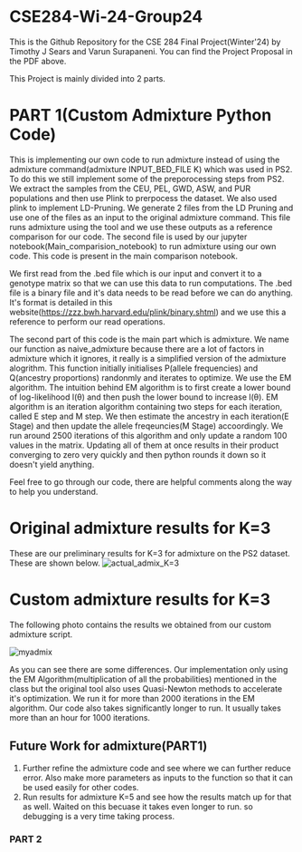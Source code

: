 # CSE284-Wi-24-Group24
This is the Github Repository for the CSE 284 Final Project(Winter'24) by Timothy J Sears and Varun Surapaneni. 
You can find the Project Proposal in the PDF above. 

This Project is mainly divided into 2 parts. 


# PART 1(Custom Admixture Python Code) 

This is implementing our own code to run admixture instead of using the admixture command(admixture INPUT_BED_FILE K) which was used in PS2.
To do this we still implement some of the preporocessing steps from PS2. 
We extract the samples from the CEU, PEL, GWD, ASW, and PUR populations and then use Plink to prerpocess the dataset.
We also used plink to implement LD-Pruning. We generate 2 files from the LD Pruning and use one of the files as an input to the original admixture command. 
This file runs admixture using the tool and we use these outputs as a reference comparison for our code. 
The second file is used by our jupyter notebook(Main_comparision_notebook) to run admixture using our own code. This code is present in the main comparison notebook. 

We first read from the .bed file which is our input and convert it to a genotype matrix so that we can use this data to run computations. The .bed file is a binary file and it's data needs to be read before we can do anything. 
It's format is detailed in this website(https://zzz.bwh.harvard.edu/plink/binary.shtml) and we use this a reference to perform our read operations. 

The second part of this code is the main part which is admixture. We name our function as naive_admixture because there are a lot of factors in admixture which it ignores, it really is a simplified version of the admixture alogrithm. 
This function initially initialises P(allele frequencies) and Q(ancestry proportions) randonmly and iterates to optimize. We use the EM algorithm. The intuition behind EM algorithm is to first create a lower bound of log-likelihood l(θ) and then push the lower bound to increase l(θ). EM algorithm is an iteration algorithm containing two steps for each iteration, called E step and M step. 
We then estimate the ancestry in each iteration(E Stage) and then update the allele freqeuncies(M Stage) accoordingly. We run around 2500 iterations of this algorithm and only update a random 100 values in the matrix.
Updating all of them at once results in their product converging to zero very quickly and then python rounds it down so it doesn't yield anything. 

Feel free to go through our code, there are helpful comments along the way to help you understand. 

# Original admixture results for K=3
These are our preliminary results for K=3 for admixture on the PS2 dataset. 
These are shown below. 
![actual_admix_K=3](https://github.com/Varunkss/CSE284-Wi-24-Group24/assets/73237087/36273489-5d8e-4204-9422-117979f967d3)

# Custom admixture results for K=3 
The following photo contains the results we obtained from our custom admixture script. 

![myadmix](https://github.com/Varunkss/CSE284-Wi-24-Group24/assets/73237087/781dc1ee-998f-4ccd-9592-0c2c4f8246c5)

As you can see there are some differences. Our implementation only using the EM Algorithm(multiplication of all the probabilities) mentioned in the class but the original tool also uses Quasi-Newton methods to accelerate it's optimization. We run it for more than 2000 iterations in the EM algorithm. Our code also takes significantly longer to run. It usually takes more than an hour for 1000 iterations. 

## Future Work for admixture(PART1)

1. Further refine the admixture code and see where we can further reduce error. Also make more parameters as inputs to the function so that it can be used easily for other codes.
2. Run results for admixture K=5 and see how the results match up for that as well. Waited on this becuase it takes even longer to run. so debugging is a very time taking process. 

### PART 2 













